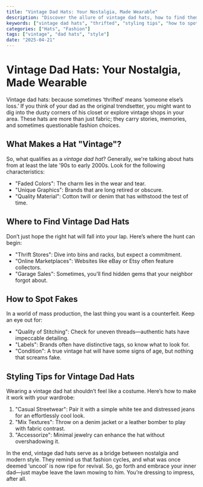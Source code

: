 ```yaml
---
title: "Vintage Dad Hats: Your Nostalgia, Made Wearable"
description: "Discover the allure of vintage dad hats, how to find them, and styling tips to elevate your look."
keywords: ["vintage dad hats", "thrifted", "styling tips", "how to spot fakes"]
categories: ["Hats", "Fashion"]
tags: ["vintage", "dad hats", "style"]
date: "2025-04-21"
---
```


# Vintage Dad Hats: Your Nostalgia, Made Wearable

Vintage dad hats: because sometimes ‘thrifted’ means ‘someone else’s loss.’ If you think of your dad as the original trendsetter, you might want to dig into the dusty corners of his closet or explore vintage shops in your area. These hats are more than just fabric; they carry stories, memories, and sometimes questionable fashion choices.

## What Makes a Hat "Vintage"?

So, what qualifies as a *vintage dad hat*? Generally, we're talking about hats from at least the late '90s to early 2000s. Look for the following characteristics:

- "Faded Colors": The charm lies in the wear and tear.
- "Unique Graphics": Brands that are long retired or obscure.
- "Quality Material": Cotton twill or denim that has withstood the test of time.

## Where to Find Vintage Dad Hats

Don’t just hope the right hat will fall into your lap. Here’s where the hunt can begin:

- "Thrift Stores": Dive into bins and racks, but expect a commitment.  
- "Online Marketplaces": Websites like eBay or Etsy often feature collectors.
- "Garage Sales": Sometimes, you’ll find hidden gems that your neighbor forgot about.

## How to Spot Fakes

In a world of mass production, the last thing you want is a counterfeit. Keep an eye out for:

- "Quality of Stitching": Check for uneven threads—authentic hats have impeccable detailing.
- "Labels": Brands often have distinctive tags, so know what to look for.
- "Condition": A true vintage hat will have some signs of age, but nothing that screams fake.

## Styling Tips for Vintage Dad Hats

Wearing a vintage dad hat shouldn’t feel like a costume. Here’s how to make it work with your wardrobe:

1. "Casual Streetwear": Pair it with a simple white tee and distressed jeans for an effortlessly cool look.
2. "Mix Textures": Throw on a denim jacket or a leather bomber to play with fabric contrast.
3. "Accessorize": Minimal jewelry can enhance the hat without overshadowing it.

In the end, vintage dad hats serve as a bridge between nostalgia and modern style. They remind us that fashion cycles, and what was once deemed ‘uncool’ is now ripe for revival. So, go forth and embrace your inner dad—just maybe leave the lawn mowing to him. You’re dressing to impress, after all.